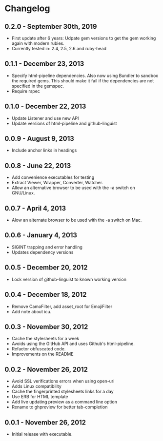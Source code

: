 # Changelog

## 0.2.0 - September 30th, 2019

- First update after 6 years: Udpate gem versions to get the gem working again with modern rubies.
- Currently tested in: 2.4, 2.5, 2.6 and ruby-head

## 0.1.1 - December 23, 2013

- Specify html-pipeline dependencies. Also now using Bundler to sandbox the required gems. This should make it fail if the dependencies are not specified in the gemspec.
- Require rspec

## 0.1.0 - December 22, 2013

- Update Listener and use new API
- Update versions of html-pipeline and github-linguist

## 0.0.9 - August 9, 2013

- Include anchor links in headings

## 0.0.8 - June 22, 2013

- Add convenience executables for testing
- Extract Viewer, Wrapper, Converter, Watcher.
- Allow an alternative browser to be used with the -a switch on GNU/Linux.

## 0.0.7 - April 4, 2013

- Alow an alternate browser to be used with the -a switch on Mac.

## 0.0.6 - January 4, 2013

- SIGINT trapping and error handling
- Updates dependency versions

## 0.0.5 - December 20, 2012

- Lock version of github-linguist to known working version

## 0.0.4 - December 18, 2012

- Remove CamoFilter, add asset_root for EmojiFilter
- Add note about icu.

## 0.0.3 - November 30, 2012

- Cache the stylesheets for a week
- Avoids using the GitHub API and uses Github's html-pipeline.
- Refactor obfuscated code.
- Improvements on the README

## 0.0.2 - November 26, 2012

- Avoid SSL verifications errors when using open-uri
- Adds Linux compatibility
- Cache the fingerprinted stylesheets links for a day
- Use ERB for HTML template
- Add live updating preview as a command line option
- Rename to ghpreview for better tab-completion

## 0.0.1 - November 26, 2012

- Initial release with executable.

